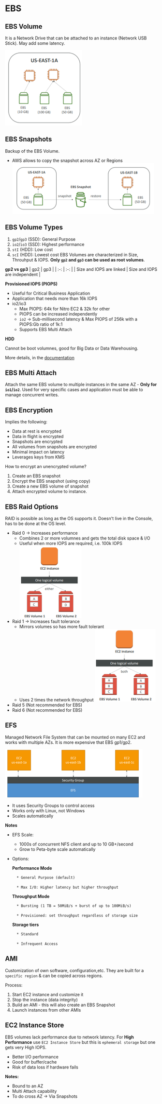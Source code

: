 # EBS

## EBS Volume
It is a Network Drive that can be attached to an instance (Network USB Stick). May add some latency.

![ebs_general](/images/ebs_general.png)

## EBS Snapshots
Backup of the EBS Volume.
* AWS allows to copy the snapshot across AZ or Regions
    ![ebs_snapshots](/images/ebs_snapshots.png)

## EBS Volume Types
1. `gp2`/`gp3` (SSD): General Purpose
2. `io2`/`io3` (SSD): Highest performance
3. `stI` (HDD): Low cost
4. `scI` (HDD): Lowest cost
EBS Volumes are characterized in Size, Throuhput & IOPS. **Only `gp2` and `gp3` can be used as root volumes**.

**gp2 vs gp3**
| gp2 | gp3 |
| :-: | :-: |
| Size and IOPS are linked | Size and IOPS are independent |


**Provisioned IOPS (PIOPS)**

* Useful for Critical Business Application
* Application that needs more than 16k IOPS
* io2/io3
    * Max PIOPS: 64k for Nitro EC2 & 32k for other
    * PIOPS can be increased independently
    * `io2` -> Sub-millisecond latency & Max PIOPS of 256k with a PIOPS:Gb ratio of 1k:1 
    * Supports EBS Multi Attach

**HDD**

Cannot be boot volumnes, good for Big Data or Data Warehousing. 

More details, in the [documentation](https://docs.aws.amazon.com/AWSEC2/latest/UserGuide/ebs-volume-types.html)

## EBS Multi Attach
Attach the same EBS volume to multiple instances in the same AZ - **Only for `io1`/`io2`**. Used for very specific cases and application must be able to manage concurrent writes.

## EBS Encryption
Implies the following:
* Data at rest is encrypted
* Data in flight is encrypted
* Snapshots are encrypted
* All volumes from snapshots are encrypted
* Minimal impact on latency
* Leverages keys from KMS

How to encrypt an unencrypted volume?
1. Create an EBS snapshot
2. Encrypt the EBS snapshot (using copy)
3. Create a new EBS volume of snapshot 
4. Attach encrypted volume to instance.

## EBS Raid Options
RAID is possible as long as the OS supports it. Doesn't live in the Console, has to be done at the OS level.
* Raid 0 -> Increases performance
    * Combines 2 or more volumnes and gets the total disk space & I/O
    * Useful when more IOPS are required, i.e. 100k IOPS
    ![ebs_raid0](/images/ebs_raid0.png)
* Raid 1 -> Increases fault tolerance
    * Mirrors volumes so has more fault tolerant
    * Uses 2 times the network throughput
    ![ebs_raid1](/images/ebs_raid1.png)
* Raid 5 (Not recommended for EBS)
* Raid 6 (Not recommended for EBS)

## EFS
Managed Network File System that can be mounted on many EC2 and works with multiple AZs. It is more expensive that EBS gp1/gp2.

![ebs_efs](/images/ebs_efs.png)

* It uses Security Groups to control access
* Works only with Linux, not Windows
* Scales automatically

**Notes**
* EFS Scale:
    * 1000s of concurrent NFS client and up to 10 GB+/second
    * Grow to Peta-byte scale automatically
* Options:

    **Performance Mode**

        * General Purpose (default)

        * Max I/O: Higher latency but higher throughput

    **Throughput Mode**

        * Bursting (1 TB = 50MiB/s + burst of up to 100MiB/s)

        * Provisioned: set throughput regardless of storage size

    **Storage tiers**

        * Standard

        * Infrequent Access


## AMI
Customization of own software, configuration,etc. They are built for a `specific region` & can be copied across regions.

Process:
1. Start EC2 instance and customize it
2. Stop the instance (data integrity)
3. Build an AMI - this will also create an EBS Snapshot
4. Launch instances from other AMIs

## EC2 Instance Store
EBS volumes lack performance due to network latency. For **High Performance** use `EC2 Instance Store` but this is `ephemeral storage` but one gets very High IOPS.
* Better I/O performance
* Good for buffer/cache
* Risk of data loss if hardware fails

**Notes:**
* Bound to an AZ
* Multi Attach capability
* To do cross AZ -> Via Snapshots

